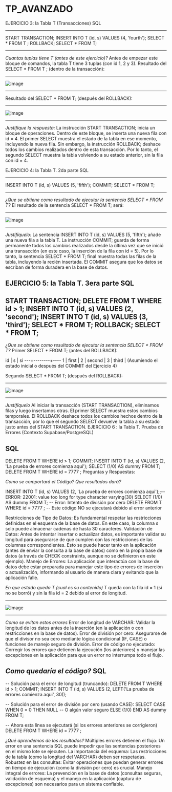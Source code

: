 # TP_AVANZADO
EJERCICIO 3: la Tabla T (Transacciones)
SQL
-- ---------------------------------
START TRANSACTION;
INSERT INTO T (id, s) VALUES (4, 'fourth');
SELECT * FROM T ;
ROLLBACK;
SELECT * FROM T;
-- ---------------------------------
*Cuantas tuplas tiene T (antes de este ejercicio)?*
Antes de empezar este bloque de comandos, 
la tabla T tiene 3 tuplas (con id 1, 2 y 3).
Resultado del SELECT * FROM T ; (dentro de la transacción):
-- ---------------------------------
![image](https://github.com/user-attachments/assets/161c58cd-a9a6-4763-bbe7-2873abf8d544)
-- ---------------------------------


Resultado del SELECT * FROM T; (después del ROLLBACK):
-- ---------------------------------
![image](https://github.com/user-attachments/assets/2afc8614-133c-4c60-88d6-3e54ea035baf)
-- ---------------------------------

*Justifique la respuesta:*
La instrucción START TRANSACTION; inicia un bloque de operaciones. Dentro de este bloque,
se inserta una nueva fila con id = 4. El primer SELECT muestra el estado de la tabla en ese momento,
incluyendo la nueva fila. Sin embargo, la instrucción ROLLBACK; deshace todos los cambios realizados
dentro de esta transacción. Por lo tanto, el segundo SELECT muestra la tabla volviendo a su estado
anterior, sin la fila con id = 4.

EJERCICIO 4: la Tabla T. 2da parte
SQL
-- ------------------------------------
INSERT INTO T (id, s) VALUES (5, 'fifth');
COMMIT;
SELECT * FROM T;
-- ------------------------------------
*¿Que se obtiene como resultado de ejecutar la sentencia SELECT * FROM T?*
El resultado de la sentencia SELECT * FROM T; será:
-- ---------------------------------
![image](https://github.com/user-attachments/assets/ddcf9217-8acb-4f7f-93d5-7b8c7a706374)
-- ---------------------------------
*Justifíquelo:*
La sentencia INSERT INTO T (id, s) VALUES (5, 'fifth'); añade una nueva fila a la tabla T.
La instrucción COMMIT; guarda de forma permanente todos los cambios realizados desde la última vez 
que se inició una transacción (en este caso, la inserción de la fila con id = 5). Por lo tanto, 
la sentencia SELECT * FROM T; final muestra todas las filas de la tabla, incluyendo la recién insertada.
El COMMIT asegura que los datos se escriban de forma duradera en la base de datos.

EJERCICIO 5: la Tabla T. 3era parte 
SQL
------------------------------------
START TRANSACTION;
DELETE FROM T WHERE id > 1;
INSERT INTO T (id, s) VALUES (2, 'second');
INSERT INTO T (id, s) VALUES (3, 'third');
SELECT * FROM T;
ROLLBACK;
SELECT * FROM T;
------------------------------------

*¿Que se obtiene como resultado de ejecutar la sentencia SELECT * FROM T?*
Primer SELECT * FROM T; (antes del ROLLBACK):

id | s      | si
---+--------+----
 1 | first  |
 2 | second |
 3 | third  |
(Asumiendo el estado inicial o después del COMMIT del Ejercicio 4)

Segundo SELECT * FROM T; (después del ROLLBACK):
-- ---------------------------------
![image](https://github.com/user-attachments/assets/9f02e581-416e-4537-b758-b337bbfda68d)
-- ---------------------------------
*Justifíquelo*
 Al iniciar la transacción (START TRANSACTION), eliminamos filas y luego insertamos otras. 
 El primer SELECT muestra estos cambios temporales. El ROLLBACK deshace todos los cambios 
 hechos dentro de la transacción, por lo que el segundo SELECT devuelve la tabla a su estado
 justo antes del START TRANSACTION.
 EJERCICIO 6 : la Tabla T. Prueba de Errores (Contexto Supabase/PostgreSQL)

SQL
------------------------------------
DELETE FROM T WHERE id > 1;
COMMIT;
INSERT INTO T (id, s) VALUES (2, 'La prueba de errores comienza aqui');
SELECT (1/0) AS dummy FROM T;
DELETE FROM T WHERE id = 7777 ;
Preguntas y Respuestas:

*Como se comportará el Código? Que resultados dará?*

 INSERT INTO T (id, s) VALUES (2, 'La prueba de errores comienza aqui');;--ERROR:  22001: value too long for type character varying(30)
 SELECT (1/0) AS dummy FROM T; -- Error: Intento de división por cero
 DELETE FROM T WHERE id = 7777 ; -- Este código NO se ejecutará debido al error anterior
 
 Restricciones de Tipo de Datos: Es fundamental respetar las restricciones definidas en el 
 esquema de la base de datos. En este caso, la columna s solo puede almacenar cadenas de hasta 30 caracteres.
 Validación de Datos: Antes de intentar insertar o actualizar datos, es importante validar
 su longitud para asegurarse de que cumplen con las restricciones de las columnas correspondientes.
 Esto se puede hacer tanto en la aplicación (antes de enviar la consulta a la base de datos) como en
 la propia base de datos (a través de CHECK constraints, aunque no se definieron en este ejemplo).
Manejo de Errores: La aplicación que interactúa con la base de datos debe estar preparada para manejar
este tipo de errores de inserción o actualización, informando al usuario de manera clara y evitando que la aplicación falle.

*En que estado queda T (cual es su contenido)*
 T queda con la fila id = 1 (si no se borró) y sin la fila id = 2 debido al error de longitud.
 -- ---------------------------------
 ![image](https://github.com/user-attachments/assets/9128e774-076e-4eb1-9658-cc2b5ac7f80f)
 -- ---------------------------------

*Como se evitan estos errores*
Error de longitud de VARCHAR: Validar la longitud de los datos antes de la inserción (en la aplicación o con restricciones en la base de datos).
Error de división por cero: Asegurarse de que el divisor no sea cero mediante lógica condicional (IF, CASE) o funciones de manejo seguro de división.
Error de código no ejecutado: Corregir los errores que detienen la ejecución (los anteriores) y manejar las excepciones en la aplicación para que un error
no interrumpa todo el flujo.

*Como quedaría el código?*
SQL
------------------------------------
-- Solución para el error de longitud (truncando):
DELETE FROM T WHERE id > 1;
COMMIT;
INSERT INTO T (id, s) VALUES (2, LEFT('La prueba de errores comienza aqui', 30));

-- Solución para el error de división por cero (usando CASE):
SELECT
    CASE
        WHEN 0 = 0 THEN NULL -- O algún valor seguro
        ELSE (1/0)
    END AS dummy
FROM T;

-- Ahora esta línea se ejecutará (si los errores anteriores se corrigieron)
DELETE FROM T WHERE id = 7777 ;

*¿Qué aprendemos de los resultados?*
Múltiples errores detienen el flujo: Un error en una sentencia SQL puede impedir que las sentencias posteriores en el mismo lote se ejecuten.
La importancia del esquema: Las restricciones de la tabla (como la longitud del VARCHAR) deben ser respetadas.
Robustez en las consultas: Evitar operaciones que puedan generar errores en tiempo de ejecución (como la división por cero) es crucial.
Manejo integral de errores: La prevención en la base de datos (consultas seguras, validación de esquema) y el manejo en la aplicación (captura de excepciones) son necesarios para un sistema confiable.
